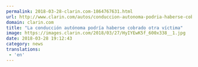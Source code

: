 ```yaml
---
permalink: 2018-03-28-clarin.com-1864767631.html
url: http://www.clarin.com/autos/conduccion-autonoma-podria-haberse-cobrado-victima_0_Hk66FEFqf.html
domain: clarin.com
title: "La conducción autónoma podría haberse cobrado otra víctima"
image: https://images.clarin.com/2018/03/27/HyIYEwK5f_600x338__1.jpg
date: 2018-03-28 19:12:43
category: news
translations: 
 - 'en'
---
```


